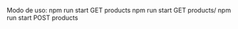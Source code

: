 Modo de uso:
      npm run start GET products
      npm run start GET products/<id>
      npm run start POST products <title> <price> <category>
      npm run start DELETE products/<id>
